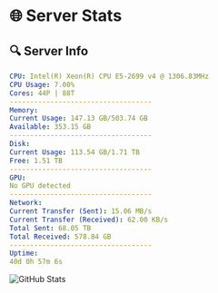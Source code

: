 # 🌐 Server Stats
## 🔍 Server Info
```yaml
CPU: Intel(R) Xeon(R) CPU E5-2699 v4 @ 1306.83MHz
CPU Usage: 7.00%
Cores: 44P | 88T
-----------------------------------
Memory:
Current Usage: 147.13 GB/503.74 GB
Available: 353.15 GB
-----------------------------------
Disk:
Current Usage: 113.54 GB/1.71 TB
Free: 1.51 TB
-----------------------------------
GPU:
No GPU detected
-----------------------------------
Network:
Current Transfer (Sent): 15.06 MB/s
Current Transfer (Received): 62.00 KB/s
Total Sent: 68.05 TB
Total Received: 578.84 GB
-----------------------------------
Uptime:
40d 0h 57m 6s
```
![GitHub Stats](https://img.shields.io/badge/Updated-2025-04-16_22:19:55-blue)